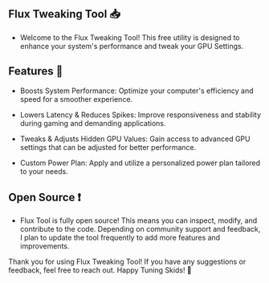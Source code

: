 Flux Tweaking Tool 📥
----------------------------------------------------------------------------------------------
- Welcome to the Flux Tweaking Tool! This free utility is designed to enhance your system's performance and tweak your GPU Settings.





Features 🐊
----------------------------------------------------------------------------------------------
- Boosts System Performance: Optimize your computer's efficiency and speed for a smoother experience.


- Lowers Latency & Reduces Spikes: Improve responsiveness and stability during gaming and demanding applications.


- Tweaks & Adjusts Hidden GPU Values: Gain access to advanced GPU settings that can be adjusted for better performance.


- Custom Power Plan: Apply and utilize a personalized power plan tailored to your needs.






Open Source ❗
----------------------------------------------------------------------------------------------
- Flux Tool is fully open source! This means you can inspect, modify, and contribute to the code. Depending on community support and feedback, I plan to update the tool frequently to add more features and improvements.





Thank you for using Flux Tweaking Tool! If you have any suggestions or feedback, feel free to reach out. Happy Tuning Skids! 🤝
